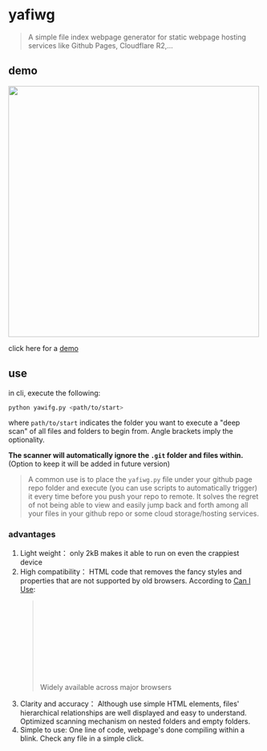 # yafiwg

>
> A simple file index webpage generator for static webpage hosting services like Github Pages, Cloudflare R2,...
>

## demo
<img src="https://github.com/xolyn/yafiwg/assets/118642042/9297a2f4-a174-4c71-961e-f198feca969b" width="500">

click here for a [demo](https://xolyn.github.io/file_tree.html)

## use
in cli, execute the following:
```bash
python yawifg.py <path/to/start>
```
where `path/to/start` indicates the folder you want to execute a "deep scan" of all files and folders to begin from. Angle brackets imply the optionality.

**The scanner will automatically ignore the `.git` folder and files within.** (Option to keep it will be added in future version)

> A common use is to place the `yafiwg.py` file under your github page repo folder and execute (you can use scripts to automatically trigger) it every time before you push your repo to remote. It solves the regret of not being able to view and easily jump back and forth among all your files in your github repo or some cloud storage/hosting services.  

### advantages
1. Light weight： only 2kB makes it able to run on even the crappiest device
2. High compatibility： HTML code that removes the fancy styles and properties that are not supported by old browsers. According to [Can I Use](https://caniuse.com/?search=details):
   > <svg scr="https://caniuse.com/img/baseline/baseline-high-light.svg" width='100'>Baseline
   > 
   > Widely available across major browsers
3. Clarity and accuracy： Although use simple HTML elements, files' hierarchical relationships are well displayed and easy to understand. Optimized scanning mechanism on nested folders and empty folders.
4. Simple to use: One line of code, webpage's done compiling within a blink. Check any file in a simple click. 
